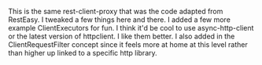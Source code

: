 This is the same rest-client-proxy that was the code adapted from RestEasy. I tweaked a few things here and there. I added
a few more example ClientExecutors for fun. I think it'd be cool to use async-http-client or the latest version of httpclient.
I like them better. I also added in the ClientRequestFilter concept since it feels more at home at this level rather than
higher up linked to a specific http library.


